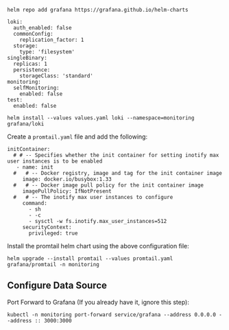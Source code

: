 `helm repo add grafana https://grafana.github.io/helm-charts`

```
loki:
  auth_enabled: false
  commonConfig:
    replication_factor: 1
  storage:
    type: 'filesystem'
singleBinary:
  replicas: 1
  persistence:
    storageClass: 'standard'
monitoring:
  selfMonitoring:
    enabled: false
test:
  enabled: false
```

```
helm install --values values.yaml loki --namespace=monitoring grafana/loki
```

Create a `promtail.yaml` file and add the following:

```
initContainer:
  # # -- Specifies whether the init container for setting inotify max user instances is to be enabled
   - name: init
  #   # -- Docker registry, image and tag for the init container image
     image: docker.io/busybox:1.33
  #   # -- Docker image pull policy for the init container image
     imagePullPolicy: IfNotPresent
  #   # -- The inotify max user instances to configure
     command:
       - sh
       - -c
       - sysctl -w fs.inotify.max_user_instances=512
     securityContext:
       privileged: true
```

Install the promtail helm chart using the above configuration file:

`helm upgrade --install promtail --values promtail.yaml  grafana/promtail -n monitoring`

## Configure Data Source

Port Forward to Grafana (If you already have it, ignore this step):

```
kubectl -n monitoring port-forward service/grafana --address 0.0.0.0 --address :: 3000:3000
